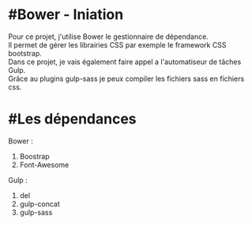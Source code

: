 #Bower - Iniation
=========================

Pour ce projet, j'utilise Bower le gestionnaire de dépendance.<br/>  Il permet de gérer les librairies CSS par exemple le framework CSS bootstrap.<br/> 
Dans ce projet, je vais également faire appel a l'automatiseur de tâches Gulp.<br/>  Grâce au plugins gulp-sass je peux compiler les fichiers sass en fichiers css.  

#Les dépendances
=============

Bower :<br/>
1. Boostrap
2. Font-Awesome

Gulp :<br/>
1. del
2. gulp-concat
3. gulp-sass

